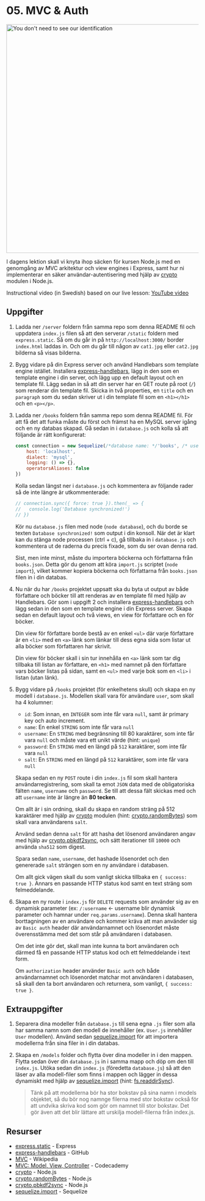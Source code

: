 # 05. MVC & Auth
<img src="https://media.giphy.com/media/8aeHZ17vdkL72/giphy.gif" alt="You don't need to see our identification" width="600">

I dagens lektion skall vi knyta ihop säcken för kursen Node.js med en genomgång av MVC arkitektur och view engines i Express, samt hur ni implementerar en säker användar-autentisering med hjälp av [crypto](https://nodejs.org/api/crypto.html) modulen i Node.js.

Instructional video (in Swedish) based on our live lesson: [YouTube video](https://www.youtube.com/watch?v=jgC81f0ZCUs)

## Uppgifter

1.
    Ladda ner `/server` foldern från samma repo som denna README fil och uppdatera `index.js` filen så att den serverar `/static` foldern med `express.static`. Så om du går in på `http://localhost:3000/` border `index.html` laddas in. Och om du går till någon av `cat1.jpg` eller `cat2.jpg` bilderna så visas bilderna.

2.
    Bygg vidare på din Express server och använd Handlebars som template engine istället. Installera [express-handlebars](https://github.com/ericf/express-handlebars), lägg in den som en template engine i din server, och lägg upp en default layout och en template fil. Lägg sedan in så att din server har en GET route på root (`/`) som renderar din template fil. Skicka in två properties, en `title` och en `paragraph` som du sedan skriver ut i din template fil som en `<h1></h1>` och en `<p></p>`.

3.
    Ladda ner `/books` foldern från samma repo som denna README fil. För att få det att funka måste du först och främst ha en MySQL server igång och en ny databas skapad. Gå sedan in i `database.js` och kolla så att följande är rätt konfigurerat:

    ```javascript
    const connection = new Sequelize(/*database name: */'books', /* username: */'root', /* password: */'root', {
        host: 'localhost',
        dialect: 'mysql',
        logging: () => {},
        operatorsAliases: false
    })
    ```

    Kolla sedan längst ner i `database.js` och kommentera av följande rader så de inte längre är utkommenterade:

    ```javascript
    // connection.sync({ force: true }).then(_ => {
    //   console.log('Database synchronized!')
    // })
    ```

    Kör nu `database.js` filen med node (`node database`), och du borde se texten `Database synchronized!` som output i din konsoll. När det är klart kan du stänga node processen (ctrl + c), gå tillbaka in i `database.js` och kommentera ut de raderna du precis fixade, som du ser ovan denna rad.

    Sist, men inte minst, måste du importera böckerna och författarna från `books.json`. Detta gör du genom att köra `import.js` scriptet (`node import`), vilket kommer kopiera böckerna och författarna från `books.json` filen in i din databas.

4.
    Nu när du har `/books` projektet uppsatt ska du byta ut output av både författare och böcker till att renderas av en template fil med hjälp av Handlebars. Gör som i uppgift 2 och installera [express-handlebars](https://github.com/ericf/express-handlebars) och lägg sedan in den som en template engine i din Express server. Skapa sedan en default layout och två views, en view för författare och en för böcker.

    Din view för författare borde bestå av en enkel `<ul>` där varje författare är en `<li>` med en `<a>` länk som länkar till dess egna sida som listar ut alla böcker som författaren har skrivit.

    Din view för böcker skall i sin tur innehålla en `<a>` länk som tar dig tillbaka till listan av författare, en `<h1>` med namnet på den författare vars böcker listas på sidan, samt en `<ul>` med varje bok som en `<li>` i listan (utan länk).

5.
    Bygg vidare på `/books` projektet (för enkelhetens skull) och skapa en ny modell i `database.js`. Modellen skall vara för användare `user`, som skall ha 4 kolumner:
    - `id`: Som innan, en `INTEGER` som inte får vara `null`, samt är primary key och auto increment.
    - `name`: En enkel `STRING` som inte får vara `null`
    - `username`: En `STRING` med begränsning till 80 karaktärer, som inte får vara `null` och måste vara ett unikt värde (hint: `unique`)
    - `password`: En `STRING` med en längd på `512` karaktärer, som inte får vara `null`
    - `salt`: En `STRING` med en längd på `512` karaktärer, som inte får vara `null`

    Skapa sedan en ny `POST` route i din `index.js` fil som skall hantera användarregistrering, som skall ta emot `JSON` data med de obligatoriska fälten `name`, `username` och `password`. Se till att dessa fält skickas med och att `username` inte är längre än **80 tecken**.

    Om allt är i sin ordning, skall du skapa en random sträng på 512 karaktärer med hjälp av [crypto](https://nodejs.org/api/crypto.html) modulen (hint: [crypto.randomBytes](https://nodejs.org/api/crypto.html#crypto_crypto_randombytes_size_callback)) som skall vara användarens `salt`.

    Använd sedan denna `salt` för att hasha det lösenord användaren angav med hjälp av [crypto.pbkdf2sync](https://nodejs.org/api/crypto.html#crypto_crypto_pbkdf2sync_password_salt_iterations_keylen_digest), och sätt iterationer till `10000` och använda `sha512` som digest.

    Spara sedan `name`, `username`, det hashade lösenordet och den genererade `salt` strängen som en ny användare i databasen.

    Om allt gick vägen skall du som vanligt skicka tillbaka en `{ success: true }`. Annars en passande HTTP status kod samt en text sträng som felmeddelande.

6.
    Skapa en ny route i `index.js` för `DELETE` requests som använder sig av en dynamisk parameter (ex: `/:username` <- username blir dynamisk parameter och hamnar under `req.params.username`). Denna skall hantera borttagningen av en användare och kommer kräva att man använder sig av `Basic auth` header där användarnamnet och lösenordet måste överensstämma med det som står på användaren i databasen.

    Om det inte gör det, skall man inte kunna ta bort användaren och därmed få en passande HTTP status kod och ett felmeddelande i text form.

    Om `authorization` header använder `Basic auth` och både användarnamnet och lösenordet matchar mot användaren i databasen, så skall den ta bort användaren och returnera, som vanligt, `{ success: true }`.

## Extrauppgifter

1.
    Separera dina modeller från `database.js` till sena egna `.js` filer som alla har samma namn som den modell de innehåller (ex. `User.js` innehåller `User` modellen). Använd sedan [sequelize.import](http://docs.sequelizejs.com/manual/tutorial/models-definition.html#import) för att importera modellerna från sina filer in i din databas.

2.
    Skapa en `/models` folder och flytta över dina modeller in i den mappen. Flytta sedan över din `database.js` in i samma mapp och döp om den till `index.js`. Utöka sedan din `index.js` (föredetta `database.js`) så att den läser av alla modell-filer som finns i mappen och lägger in dessa dynamiskt med hjälp av [sequelize.import](http://docs.sequelizejs.com/manual/tutorial/models-definition.html#import) (hint: [fs.readdirSync](https://nodejs.org/api/fs.html#fs_fs_readdirsync_path_options)).

    > Tänk på att modellerna bör ha stor bokstav på sina namn i models objektet, så du bör nog namnge filerna med stor bokstav också för att undvika skriva kod som gör om namnet till stor bokstav. Det gör även att det blir lättare att urskilja modell-filerna från index.js.


## Resurser

- [express.static](https://expressjs.com/en/starter/static-files.html) - Express
- [express-handlebars](https://github.com/ericf/express-handlebars) - GitHub
- [MVC](https://en.wikipedia.org/wiki/Model%E2%80%93view%E2%80%93controller) - Wikipedia
- [MVC: Model, View, Controller](https://www.codecademy.com/articles/mvc) - Codecademy
- [crypto](https://nodejs.org/api/crypto.html) - Node.js
- [crypto.randomBytes](https://nodejs.org/api/crypto.html#crypto_crypto_randombytes_size_callback) - Node.js
- [crypto.pbkdf2sync](https://nodejs.org/api/crypto.html#crypto_crypto_pbkdf2sync_password_salt_iterations_keylen_digest) - Node.js
- [sequelize.import](http://docs.sequelizejs.com/manual/tutorial/models-definition.html#import) - Sequelize